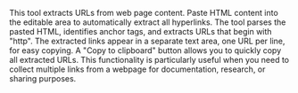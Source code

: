 This tool extracts URLs from web page content. Paste HTML content into the editable area to automatically extract all hyperlinks. The tool parses the pasted HTML, identifies anchor tags, and extracts URLs that begin with "http". The extracted links appear in a separate text area, one URL per line, for easy copying. A "Copy to clipboard" button allows you to quickly copy all extracted URLs. This functionality is particularly useful when you need to collect multiple links from a webpage for documentation, research, or sharing purposes.

<!-- Generated from commit: 0f7fb49fd53d83ca1648b4db931c69acf9605529 -->